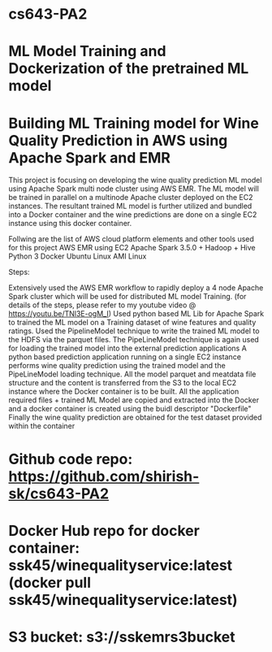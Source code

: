 # cs643-PA2
# ML Model Training and Dockerization of the pretrained ML model
# Building ML Training model for Wine Quality Prediction in AWS using Apache Spark and EMR

This project is focusing on developing the wine quality prediction ML model using Apache Spark multi node cluster using AWS EMR. The ML model will be trained in parallel on a multinode Apache cluster deployed on the EC2 instances. The resultant trained ML model is further utilized and bundled into a Docker container and the wine predictions are done on a single EC2 instance using this docker container.  

Follwing are the list of AWS cloud platform elements and other tools used for this project
AWS EMR using EC2
Apache  Spark 3.5.0 + Hadoop + Hive
Python 3
Docker
Ubuntu Linux 
AMI Linux

Steps:

Extensively used the AWS EMR workflow to rapidly deploy a 4 node Apache Spark cluster which will be used for distributed ML model Training. (for details of the steps, please refer to my youtube video @ https://youtu.be/TNl3E-ogM_I)
Used python based ML Lib for Apache Spark to trained the ML model on a Training dataset of wine features and quality ratings.
Used the PipelineModel technique to write the trained ML model to the HDFS via the parquet files.
The PipeLineModel technique is again used for loading the trained model into the external prediction applications
A python based prediction application running on a single EC2 instance performs wine quality prediction using the trained model and the PipeLineModel loading technique.
All the model parquet and meatdata file structure and the content is transferred from the S3 to the local EC2 instance where the Docker container is to be built.
All the application required files + trained ML Model are copied and extracted into the Docker and a docker container is created using the buidl descriptor "Dockerfile"   
Finally the wine quality prediction are obtained for the test dataset provided within the container 

# Github code repo: https://github.com/shirish-sk/cs643-PA2
# Docker Hub repo for docker container: ssk45/winequalityservice:latest  (docker pull ssk45/winequalityservice:latest)
# S3 bucket: s3://sskemrs3bucket
